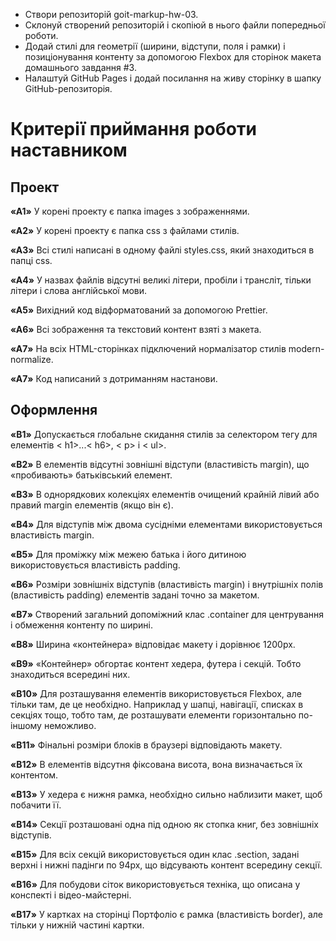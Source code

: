 * Створи репозиторій goit-markup-hw-03.
* Склонуй створений репозиторій і скопіюй в нього файли попередньої роботи.
* Додай стилі для геометрії (ширини, відступи, поля і рамки) і позиціонування контенту за допомогою Flexbox для сторінок макета домашнього завдання #3.
* Налаштуй GitHub Pages і додай посилання на живу сторінку в шапку GitHub-репозиторія.
 
# Критерії приймання роботи наставником

## Проект

**«A1»** У корені проекту є папка images з зображеннями.

**«A2»** У корені проекту є папка css з файлами стилів.

**«A3»** Всі стилі написані в одному файлі styles.css, який знаходиться в папці css.

**«A4»** У назвах файлів відсутні великі літери, пробіли і трансліт, тільки літери і слова англійської мови.

**«A5»** Вихідний код відформатований за допомогою Prettier.

**«A6»** Всі зображення та текстовий контент взяті з макета.

**«A7»** На всіх HTML-сторінках підключений нормалізатор стилів modern-normalize.

**«A7»** Код написаний з дотриманням настанови.

## Оформлення

**«B1»** Допускається глобальне скидання стилів за селектором тегу для елементів < h1>...< h6>, < p> і < ul>.

**«B2»** В елементів відсутні зовнішні відступи (властивість margin), що «пробивають» батьківський елемент.

**«B3»** В однорядкових колекціях елементів очищений крайній лівий або правий margin елементів (якщо він є).

**«B4»** Для відступів між двома сусідніми елементами використовується властивість margin.

**«B5»** Для проміжку між межею батька і його дитиною використовується властивість padding.

**«B6»** Розміри зовнішніх відступів (властивість margin) і внутрішніх полів (властивість padding) елементів задані точно за макетом.

**«B7»** Створений загальний допоміжний клас .container для центрування і обмеження контенту по ширині.

**«B8»** Ширина «контейнера» відповідає макету і дорівнює 1200px.

**«B9»** «Контейнер» обгортає контент хедера, футера і секцій. Тобто знаходиться всередині них.

**«B10»** Для розташування елементів використовується Flexbox, але тільки там, де це необхідно. Наприклад у шапці, навігації, списках в секціях тощо, тобто там, де розташувати елементи горизонтально по-іншому неможливо.

**«B11»** Фінальні розміри блоків в браузері відповідають макету.

**«B12»** В елементів відсутня фіксована висота, вона визначається їх контентом.

**«B13»** У хедера є нижня рамка, необхідно сильно наблизити макет, щоб побачити її.

**«B14»** Секції розташовані одна під одною як стопка книг, без зовнішніх відступів.

**«B15»** Для всіх секцій використовується один клас .section, задані верхні і нижні падінги по 94px, що відсувають контент всередину секції.

**«B16»** Для побудови сіток використовується техніка, що описана у конспекті і відео-майстерні.

**«B17»** У картках на сторінці Портфоліо є рамка (властивість border), але тільки у нижній частині картки.
